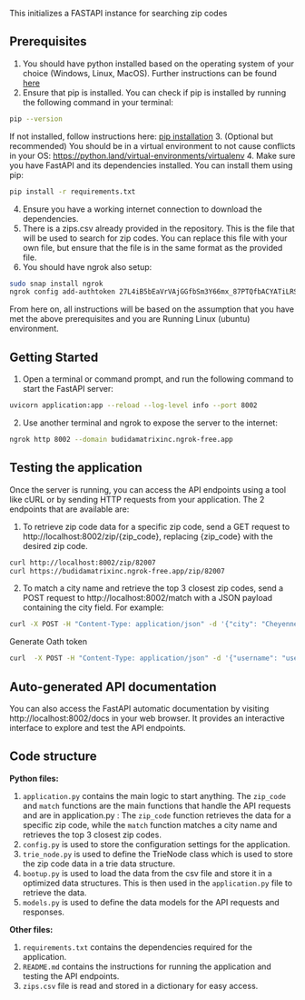 This initializes a FASTAPI instance for searching zip codes

## Prerequisites

1. You should have python installed based on the operating system of your choice (Windows, Linux, MacOS). Further instructions can be found [here](https://www.python.org/downloads/)
2. Ensure that pip is installed. You can check if pip is installed by running the following command in your terminal:
```bash
pip --version
```
If not installed, follow instructions here: [pip installation](https://pip.pypa.io/en/stable/installation/)
3. (Optional but recommended) You should be in a virtual environment to not cause conflicts in your OS: https://python.land/virtual-environments/virtualenv
4. Make sure you have FastAPI and its dependencies installed. You can install them using pip:
```bash
pip install -r requirements.txt
```
4. Ensure you have a working internet connection to download the dependencies.
5. There is a zips.csv already provided in the repository. This is the file that will be used to search for zip codes. You can replace this file with your own file, but ensure that the file is in the same format as the provided file.
6. You should have ngrok also setup:
```bash
sudo snap install ngrok
ngrok config add-authtoken 27L4iB5bEaVrVAjGGfbSm3Y66mx_87PTQfbACYATiLRSsMHPJ
```
From here on, all instructions will be based on the assumption that you have met the above prerequisites and you are Running Linux (ubuntu) environment.

## Getting Started

1. Open a terminal or command prompt, and run the following command to start the FastAPI server:
```bash
uvicorn application:app --reload --log-level info --port 8002
```
2. Use another terminal and ngrok to expose the server to the internet:
```bash
ngrok http 8002 --domain budidamatrixinc.ngrok-free.app
```
## Testing the application

Once the server is running, you can access the API endpoints using a tool like cURL or by sending HTTP requests from your application.
The 2 endpoints that are available are:
1. To retrieve zip code data for a specific zip code, send a GET request to http://localhost:8002/zip/{zip_code}, replacing {zip_code} with the desired zip code.
```bash
curl http://localhost:8002/zip/82007
curl https://budidamatrixinc.ngrok-free.app/zip/82007
```
2. To match a city name and retrieve the top 3 closest zip codes, send a POST request to http://localhost:8002/match with a JSON payload containing the city field. For example:
```bash
curl -X POST -H "Content-Type: application/json" -d '{"city": "Cheyenne"}' http://localhost:8002/match
```
Generate Oath token
```bash
curl  -X POST -H "Content-Type: application/json" -d '{"username": "username", "password": "password"}' http://localhost:8002/token
```

## Auto-generated API documentation

You can also access the FastAPI automatic documentation by visiting http://localhost:8002/docs in your web browser. It provides an interactive interface to explore and test the API endpoints.

## Code structure
**Python files:**
1. `application.py` contains the main logic to start anything. The `zip_code` and `match` functions are the main functions that handle the API requests and are in application.py : The `zip_code` function retrieves the data for a specific zip code, while the `match` function matches a city name and retrieves the top 3 closest zip codes.
3. `config.py` is used to store the configuration settings for the application.
4. `trie_node.py` is used to define the TrieNode class which is used to store the zip code data in a trie data structure.
5. `bootup.py` is used to load the data from the csv file and store it in a optimized data structures. This is then used in the `application.py` file to retrieve the data.
6. `models.py` is used to define the data models for the API requests and responses.

**Other files:**
1. `requirements.txt` contains the dependencies required for the application.
2. `README.md` contains the instructions for running the application and testing the API endpoints. 
3. `zips.csv` file is read and stored in a dictionary for easy access. 
